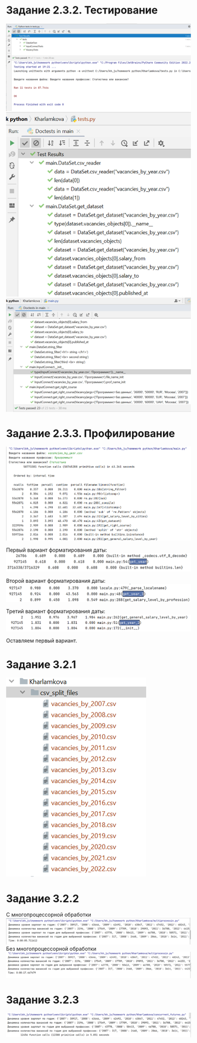# Задание 2.3.2. Тестирование

![](tests_results/test_1.png)
![](tests_results/tests_2.png)
![](tests_results/tests_3.png)

# Задание 2.3.3. Профилирование
![](profiling/img_1.png)

Первый вариант форматирования даты:
![](profiling/get_year.png)

Второй вариант форматирования даты:
![](profiling/get_year_1.png)

Третий вариант форматирования даты:
![](profiling/get_year_2.png)

Оставляем первый вариант.

# Задание 3.2.1
![](img/files.png)

# Задание 3.2.2
С многопроцессорной обработки 
![](img/multiproc.png)
Без многопроцессорной обработки 
![](img/not_multiproc.png)

# Задание 3.2.3
![](img/сoncurrent_futures.png)